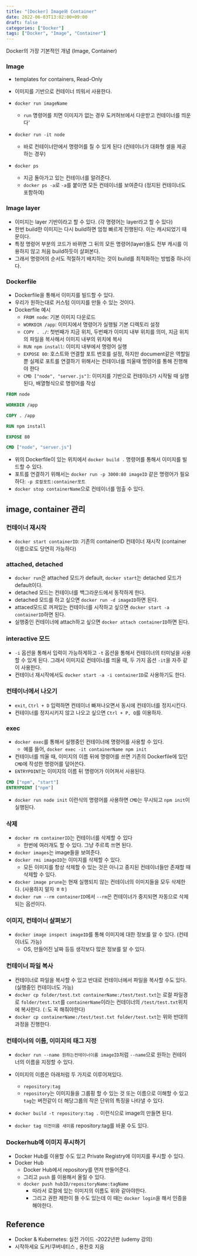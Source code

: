 ```yaml
---
title: "[Docker] Image와 Container"
date: 2022-06-03T13:02:00+09:00
draft: false
categories: ["Docker"]
tags: ["Docker", "Image", "Container"]
---
```


Docker의 가장 기본적인 개념 (Image, Container)

<!--more-->

### Image

- templates for containers, Read-Only
- 이미지를 기반으로 컨테이너 띄워서 사용한다.

- `docker run imageName`
  - `run` 명령어를 치면 이미지가 없는 경우 도커허브에서 다운받고 컨테이너를 띄운다'
- `docker run -it node`
  - 바로 컨테이너안에서 명령어를 칠 수 있게 된다 (컨테이너가 대화형 셀을 제공하는 경우)
- `docker ps`
  - 지금 돌아가고 있는 컨테이너를 알려준다.
  - `docker ps -a`로 `-a`를 붙이면 모든 컨테이너를 보여준다 (정지된 컨테이너도 포함하여)

### Image layer

- 이미지는 layer 기반이라고 할 수 있다. (각 명령어는 layer라고 할 수 있다)
- 한번 build한 이미지는 다시 build하면 엄청 빠르게 진행된다. 이는 캐시되었기 때문이다.
- 특정 명령어 부분의 코드가 바뀌면 그 뒤의 모든 명령어(layer)들도 전부 캐시를 이용하지 않고 처음 build하듯이 살펴본다.
- 그래서 명령어의 순서도 적절하기 배치하는 것이 build를 최적화하는 방법중 하나이다.

### Dockerfile

- Dockerfile을 통해서 이미지를 빌드할 수 있다.
- 우리가 원하는대로 커스텀 이미지를 만들 수 있는 것이다.
- Dockerfile 예시
  - `FROM node`: 기본 이미지 다운로드
  - `WORKDIR /app`: 이미지에서 명령어가 실행될 기본 디렉토리 설정
  - `COPY . ./`: 첫번째가 지금 위치, 두번째가 이미지 내부 위치를 의미, 지금 위치의 파일을 복사해서 이미지 내부의 위치에 복사
  - `RUN npm install`: 이미지 내부에서 명령어 실행
  - `EXPOSE 80`: 호스트와 연결할 포트 번호를 설정, 하지만 document같은 역할일 뿐 실제로 포트를 연결하기 위해서는 컨테이너를 띄울때 명령어를 통해 진행해야 한다
  - `CMD ["node", "server.js"]`: 이미지를 기반으로 컨테이너가 시작될 때 실행된다, 배열형식으로 명령어를 작성

```Dockerfile
FROM node

WORKDIR /app

COPY . /app

RUN npm install

EXPOSE 80

CMD ["node", "server.js"]
```

- 위의 Dockerfile이 있는 위치에서 `docker build .` 명령어를 통해서 이미지를 빌드할 수 있다.
- 포트를 연결하기 위해서는 `docker run -p 3000:80 imageID` 같은 명령어가 필요하다: `-p 로컬포트:container포트`
- `docker stop containerName`으로 컨테이너를 멈출 수 있다.

## image, container 관리

### 컨테이너 재시작

- `docker start containerID`: 기존의 containerID 컨테이너 재시작 (container 이름으로도 당연히 가능하다)

### attached, detached

- `docker run`은 attached 모드가 default, `docker start`는 detached 모드가 default이다.
- detached 모드는 컨테이너를 백그라운드에서 동작하게 한다.
- detached 모드를 하고 싶으면 `docker run -d imageID`하면 된다.
- attaced모드로 꺼져있는 컨테이너를 시작하고 싶으면 `docker start -a containerID`하면 된다.
- 실행중인 컨테이너에 attach하고 싶으면 `docker attach containerID`하면 된다.

### interactive 모드

- `-i` 옵션을 통해서 입력이 가능하게하고 `-t` 옵션을 통해서 컨테이너의 터미널을 사용할 수 있게 된다. 그래서 이미지로 컨테이너를 띄울 때, 두 가지 옵션 `-it`을 자주 같이 사용한다.
- 컨테이너 재시작에서도 `docker start -a -i containerID`로 사용하기도 한다.

### 컨테이너에서 나오기

- `exit`, `Ctrl + D` 입력하면 컨테이너 빠져나오면서 동시에 컨테이너를 정지시킨다.
- 컨테이너를 정지시키지 않고 나오고 싶으면 `Ctrl + P, Q`를 이용하자.

### exec

- `docker exec`를 통해서 실행중인 컨테이너에 명령어를 사용할 수 있다.
  - 예를 들어, `docker exec -it containerName npm init`
- 컨테이너를 띄울 때, 이미지의 이름 뒤에 명령어를 쓰면 기존의 Dockerfile에 있던 `CMD`에 작성한 명령어를 덮어쓴다.
- `ENTRYPOINT`는 이미지의 이름 뒤 명령어가 이어져서 사용된다.

```Dockerfile
CMD ["npm", "start"]
ENTRYPOINT ["npm"]
```

- `docker run node init` 이런식의 명령어를 사용하면 `CMD`는 무시되고 `npm init`이 실행된다.

### 삭제

- `docker rm containerID`는 컨테이너를 삭제할 수 있다
  - 한번에 여러개도 할 수 있다. 그냥 주르륵 쓰면 된다.
- `docker images`는 image들을 보여준다.
- `docker rmi imageID`는 이미지를 삭제할 수 있다.
  - 모든 이미지를 항상 삭제할 수 있는 것은 아니고 중지된 컨테이너들만 존재할 때 삭제할 수 있다.
- `docker image prune`는 현재 실행되지 않는 컨테이너의 이미지들을 모두 삭제한다. (사용하지 말자 ㅎㅎ)
- `docker rum --rm containerID`에서 `--rm`은 컨테이너가 중지되면 자동으로 삭제되는 옵션이다.

### 이미지, 컨테이너 살펴보기

- `docker image inspect imageID`를 통해 이미지에 대한 정보를 알 수 있다. (컨테이너도 가능)
  - OS, 만들어진 날짜 등등 생각보다 많은 정보를 알 수 있다.

### 컨테이너 파일 복사

- 컨테이너로 파일을 복사할 수 있고 반대로 컨테이너에서 파일을 복사할 수도 있다. (실행중인 컨테이너도 가능)
- `docker cp folder/test.txt containerName:/test/test.txt`는 로컬 파일경로 `folder/test.txt`를 `containerName`이라는 컨테이너의 `/test/test.txt`위치에 복사한다. (`:`도 꼭 해줘야한다)
- `docker cp containerName:/test/test.txt folder/test.txt`는 위와 반대의 과정을 진행한다.

### 컨테이너의 이름, 이미지의 태그 지정

- `docker run --name 원하는컨테이너이름 imageID`처럼 `--name`으로 원하는 컨테이너의 이름을 지정할 수 있다.

- 이미지의 이름은 아래처럼 두 가지로 이루어져있다.
  - `repository:tag`
  - `repository`는 이미지들을 그룹핑 할 수 있는 것 또는 이름으로 이해할 수 있고 `tag`는 버전같이 더 해당그룹의 작은 단위의 특징을 나타낼 수 있다.
- `docker build -t repository:tag .` 이런식으로 image의 만들면 된다.
- `docker tag 이전이름 새이름` repository:tag를 바꿀 수도 있다.

### Dockerhub에 이미지 푸시하기

- Docker Hub를 이용할 수도 있고 Private Registry에 이미지를 푸시할 수 있다.
- Docker Hub
  - Docker Hub에서 repository를 먼저 만들어준다.
  - 그리고 `push` 를 이용해서 올릴 수 있다.
  - `docker push hubID/repositoryName:tagName`
    - 따라서 로컬에 있는 이미지의 이름도 위와 같아야한다.
    - 그리고 권한 제한이 뜰 수도 있는데 이 때는 `docker login`을 해서 인증을 해야한다.

## Reference

- Docker & Kubernetes: 실전 가이드 -2022년판 (udemy 강의)
- 시작하세요 도커/쿠버네티스 , 용찬호 지음
